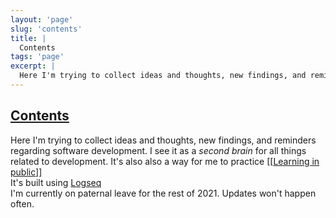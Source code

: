 ```yaml
---
layout: 'page'
slug: 'contents'
title: |
  Contents
tags: 'page'
excerpt: |
  Here I'm trying to collect ideas and thoughts, new findings, and reminders regarding software development. I see it as a second brain for all things related to development. It's also also a way for me to practice Learning in public
---
```


<h2 class="text-3xl font-semibold mb-4"><a class="rounded-sm focus:outline-none focus:ring-2 focus:ring-offset-2 dark:focus:ring-offset-gray-900 dark:focus:ring-pink-400 focus:ring-pink-700" href="/pages/contents">Contents</a></h2>

<div class="space-y-3">
<div class="element-block ml-0"><div class="flex-1">Here I'm trying to collect ideas and thoughts, new findings, and reminders regarding software development. I see it as a <em>second brain</em> for all things related to development. It's also also a way for me to practice <a class="text-teal-700 dark:text-teal-400 rounded-sm group focus:outline-none focus:ring-2 focus:ring-offset-2 dark:focus:ring-offset-gray-900 dark:focus:ring-pink-400 focus:ring-pink-700" href="/pages/learning-in-public"><span class="text-gray-300 dark:text-gray-500 group-hover:text-teal-900">[[</span>Learning in public<span class="text-gray-300 dark:text-gray-500 group-hover:text-teal-900">]]</span></a></div></div>

<div class="element-block ml-0"><div class="flex-1">It's built using <a class="text-indigo-600 dark:text-indigo-400 rounded-sm focus:outline-none focus:ring-2 focus:ring-offset-2 dark:focus:ring-offset-gray-900 dark:focus:ring-pink-400 focus:ring-pink-700" href="https://logseq.com/" target="_blank" rel="noopener noreferrer">Logseq</a></div></div>

<div class="element-block ml-0"><div class="flex-1">I'm currently on paternal leave for the rest of 2021. Updates won't happen often.</div></div>
</div>


